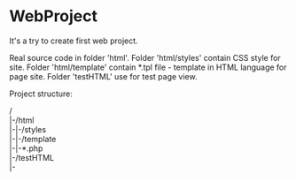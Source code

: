 WebProject
==========

It's a try to create first web project.

Real source code in folder 'html'. Folder 'html/styles' contain CSS style for site. Folder 'html/template' contain *.tpl file - template in HTML language for page site.
Folder 'testHTML' use for test page view.

Project structure:

/<br>
|-/html<br>
|-|-/styles<br>
|-|-/template<br>
|-|-*.php<br>
|-/testHTML<br>
|-<br>

